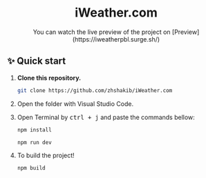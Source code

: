 <h1 align="center">
  iWeather.com
</h1>

<p align = "center"> You can watch the live preview of the project on [Preview](https://iweatherpbl.surge.sh/) </p>


## ✨ Quick start

1.  **Clone this repository.**

    ```sh
    git clone https://github.com/zhshakib/iWeather.com
    ```

2. Open the folder with Visual Studio Code.

3. Open Terminal by <kbd>ctrl + j</kbd> and paste the commands bellow:

    ```sh
    npm install
    ```
    ```sh
    npm run dev
    ```

4. To build the project!

    ```sh
    npm build
    ```
